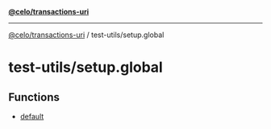 [**@celo/transactions-uri**](../../README.md)

***

[@celo/transactions-uri](../../README.md) / test-utils/setup.global

# test-utils/setup.global

## Functions

- [default](functions/default.md)
